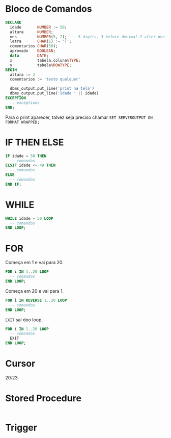 # Bloco de Comandos

```SQL
DECLARE
  idade       NUMBER := 50;
  altura      NUMBER;
  mes         NUMBER(5, 2);  -- 5 digits, 3 before decimal 2 after decimal
  letra       CHAR(1) := 'T';
  comentarios CHAR(50);
  aprovado    BOOLEAN;
  data        DATE;
  x           tabela.coluna%TYPE;
  y           tabela%ROWTYPE;
BEGIN
  altura := 2
  comentarios := 'texto qualquer'

  dbms_output.put_line('print na tela')
  dbms_output.put_line('idade ' || idade)
EXCEPTION
  -- exceptions
END;
```

Para o print aparecer, talvez seja preciso chamar `SET SERVEROUTPUT ON FORMAT WRAPPED;`

# IF THEN ELSE
```SQL
IF idade = 50 THEN
  -- comandos
ELSIF idade <= 49 THEN
  -- comandos
ELSE
  -- comandos
END IF;
```

# WHILE
```SQL
WHILE idade = 50 LOOP
  -- comandos
END LOOP;
```

# FOR
Começa em 1 e vai para 20.  
```SQL
FOR i IN 1..20 LOOP
  -- comandos
END LOOP;
```

Começa em 20 e vai para 1.  
```SQL
FOR i IN REVERSE 1..20 LOOP
  -- comandos
END LOOP;
```

`EXIT` sai doo loop.  
```SQL
FOR i IN 1..20 LOOP
  -- comandos
  EXIT
END LOOP;
```

# Cursor

20:23

# Stored Procedure

```SQL

```

# Trigger
